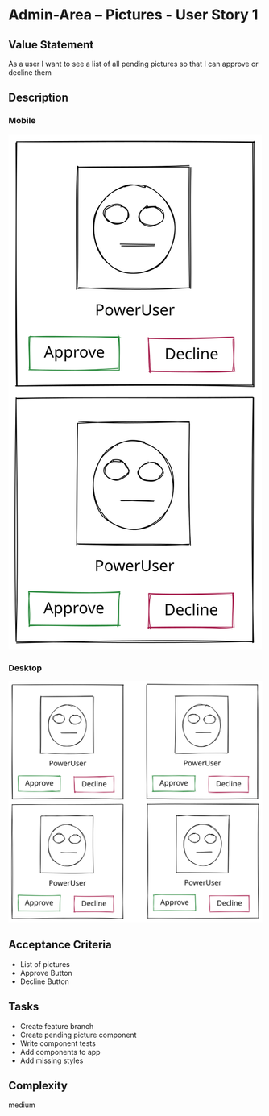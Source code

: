 # Admin-Area – Pictures - User Story 1

## Value Statement

As a user I want to see a list of all pending pictures so that I can approve or decline them

## Description

### Mobile

![mobile](userStory001mobile.svg)

### Desktop

![desktop](userStory001desktop.svg)

## Acceptance Criteria

- List of pictures
- Approve Button
- Decline Button

## Tasks

- Create feature branch
- Create pending picture component
- Write component tests
- Add components to app
- Add missing styles

## Complexity

medium
